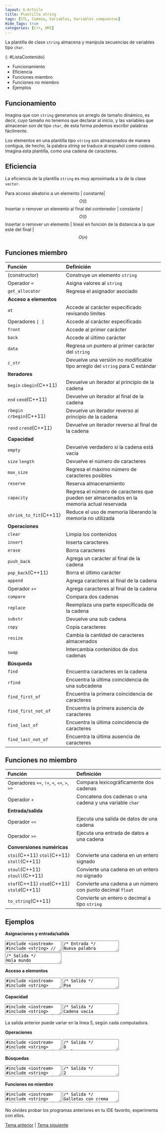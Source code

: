 ```yaml
---
layout: G-Article
title: Plantilla string
tags: [STL, Cadena, Variables, Variables compuestas]
Hide_Tags: true
categories: [C++, OMI]
---
```


La plantilla de clase `string` almacena y manipula secuencias de variables tipo `char`.

{: #ListaContenido}
- Funcionamiento
- Eficiencia
- Funciones miembro
- Funciones no miembro
- Ejemplos

## Funcionamiento

Imagina que con `string` generamos un arreglo de tamaño dinámico, es decir, cuyo tamaño no tenemos que declarar al inicio, y las variables que almacenan son de tipo `char`, de esta forma podemos escribir palabras fácilmente.

Los elementos en una plantilla tipo `string` son almacenados de manera contigua, de hecho, la palabra *string* se traduce al español como *cadena*. Imagina esta plantilla, como una cadena de caracteres.

## Eficiencia

La eficiencia de la plantilla `string` es muy aproximada a la de la clase `vector`.

Para acceso aleatorio a un elemento | constante| $$ O(l) $$
Insertar o remover un elemento al final del contenedor | constante | $$ O(l) $$
Insertar o remover un elemento | lineal en función de la distancia a la que esté del final | $$ O(n) $$


## Funciones miembro

| Función						| Definición																					|
|:------------------------------|:----------------------------------------------------------------------------------------------|
| (constructor)					| Construye un elemento `string`																|
| Operador `=`					| Asigna valores al `string`																	|
| `get_allocator`				| Regresa el asignador asociado																	|
| 														**Acceso a elementos**													|
| `at` 							| Accede al carácter especificado revisando límites 											|
| Operadores `[ ]` 				| Accede al carácter especificado 																|
| `front` 						| Accede al primer carácter 																	|
| `back` 						| Accede al último carácter 																	|
| `data` 						| Regresa un puntero al primer carácter del `string` 											|
| `c_str` 						| Devuelve una versión no modificable tipo arreglo del `string` para C estándar 				|
| 															**Iteradores**														|
| `begin` `cbegin`(C++11) 		| Devuelve un iterador al principio de la cadena 												|	
| `end` `cend`(C++11) 			| Devuelve un iterador al final de la cadena 													|	
| `rbegin` `crbegin`(C++11) 	| Devuelve un iterador reverso al principio de la cadena 										|	
| `rend` `crend`(C++11) 		| Devuelve un iterador reverso al final de la cadena 											|	
| 															**Capacidad**														|
| `empty` 						| Devuelve verdadero si la cadena está vacía													|
| `size` `length` 				| Devuelve el número de caracteres																|
| `max_size` 					| Regresa el máximo número de caracteres posibles												|
| `reserve` 					| Reserva almacenamiento																		|
| `capacity` 					| Regresa el número de caracteres que pueden ser almacenados en la memoria actual reservada		|
| `shrink_to_fit`(C++11) 		| Reduce el uso de memoria liberando la memoria no utilizada									|
| 															**Operaciones**														|
| `clear` 						| Limpia los contenidos 																		|
| `insert` 						| Inserta caracteres 																			|
| `erase` 						| Borra caracteres 																				|
| `push_back` 					| Agrega un carácter al final de la cadena 														|
| `pop_back`(C++11) 			| Borra el último carácter 																		|
| `append` 						| Agrega caracteres al final de la cadena 														|
| Operador `+=` 				| Agrega caracteres al final de la cadena 														|
| `compare` 					| Compara dos cadenas 																			|
| `replace` 					| Reemplaza una parte especificada de la cadena 												|
| `substr` 						| Devuelve una sub cadena 																		|
| `copy` 						| Copia caracteres 																				|
| `resize` 						| Cambia la cantidad de caracteres almacenados 													|
| `swap` 						| Intercambia contenidos de dos cadenas 														|
| 															**Búsqueda**														|
| `find` 						| Encuentra caracteres en la cadena 															|
| `rfind` 						| Encuentra la última coincidencia de una subcadena 											|
| `find_first_of` 				| Encuentra la primera coincidencia de caracteres 												|
| `find_first_not_of` 			| Encuentra la primera ausencia de caracteres 													|
| `find_last_of` 				| Encuentra la última coincidencia de caracteres 												|
| `find_last_not_of` 			| Encuentra la última ausencia de caracteres													|

## Funciones no miembro

| Función           						  | Definición        						                                        |
|:--------------------------------------------|:--------------------------------------------------------------------------------|
| Operadores `==`, `!=`, `<`, `<=`, `>`, `>=` | Compara lexicográficamente dos cadenas											|
| Operador `+`								  | Concatena dos cadenas o una cadena y una variable `char`						|
| 												**Entrada/salida**																|
| Operador `<<`								  | Ejecuta una salida de datos de una cadena										|	
| Operador `>>`								  | Ejecuta una entrada de datos a una cadena 										|
| 											**Conversiones numéricas**															|
| `stoi`(C++11) `stol`(C++11) `stoll`(C++11)  | Convierte una cadena en un entero signado 										|
| `stoul`(C++11) `stoull`(C++11) 			  | Convierte una cadena en un entero no signado 									|
| `stof`(C++11) `stod`(C++11) `stold`(C++11)  | Convierte una cadena a un número con punto decimal `float`						|
| `to_string`(C++11) 						  | Convierte un entero o decimal a tipo `string` 									|

## Ejemplos

**Asignaciones y entrada/salida**

<textarea class="editor">
#include &lt;iostream&gt;
#include &lt;string&gt; // Librería de la plantilla 'string'
using namespace std;

int main(){
	string cadena;
	string palabra;
	// Declaración

	cadena = "Hola mundo\n";
	palabra = cadena;
	// Asginación con operador '='
	// Pueden haber espacios en esta asignación.
	// También saltos de línea.
	cout << cadena << palabra;
	// Salida del valor de las cadena/

	cin >> cadena;
	// Asignación por entrada estándar
	// La asignación por entrada estándar omitirá los espacios
	// pues éstos se tomarán como final de la entrada.
	cout << cadena << '\n';

	cadena.assign(4, 'T');
	// Remplaza el contenido de 'cadena' con 4 caracteres 'T'
	cout << cadena << '\n';

	cadena.assign(palabra);
	// Equivalente a 'cadena = palabra'
	cout << cadena;

	cadena = "Otro texto";
	palabra.assign(cadena, 0, 7);
	// Reemplaza el contenido de 'palabra' por el contenido de
	// 'cadena', desde el índice 0 los siguientes 7 caracteres.
	// Recuerda que un espacio es también un carácter.
	cout << palabra << '\n';

	cadena.assign("Lorem ipsum");
	// Equivalente a 'cadena = "Lorem ipsum"'
	cout << cadena << '\n';

	return 0;
}</textarea>

<textarea class="output">
/* Entrada */
Nueva palabra</textarea>

<textarea class="output">
/* Salida */
Hola mundo
Hola mundo
Nueva
TTTT
Hola mundo
Otro te
Lorem ipsum</textarea>

**Acceso a elementos**

<textarea class="editor">
#include &lt;iostream&gt;
#include &lt;string&gt;
using namespace std;

int main(){
	string cadena;
	cadena = "Pastel genial";

	cout << cadena[0] << cadena[2] << cadena[8] << '\n';
	// Uso de operadores '[]' como un arreglo normal

	cout << cadena.at(7) << cadena.at(8) << cadena.at(9) << '\n';
	// Uso del selector 'at', es más seguro

	cout << cadena.front() << '\n';
	// Acceso al primer elemento

	cout << cadena.back() << '\n';
	// Acceso al último elemento
	
	return 0;
}</textarea>

<textarea class="output">
/* Salida */
Pse
gen
P
l</textarea>

**Capacidad**

<textarea class="editor">
#include &lt;iostream&gt;
#include &lt;string&gt;
using namespace std;

int main(){
	string cadena;
	
	if (cadena.empty()){ // Se revisa si está vacío
		cout << "Cadena vacia\n";
	}

	cadena = "Pay de queso";
	cout << cadena.length() << '\n';
	// Devuelve la cantidad de carácteres en la cadena

	cadena = "Galleta";
	cout << cadena.size() << '\n';
	// También devuelve la cantidad de carácteres

	cout << cadena.max_size() << '\n';
	// Devuelve la cantidad máxima de caracteres que puede alojar
	// la cadena con la memoria actual reservada

	cout << cadena.capacity() << '\n';
	// Devuelve la capacidad actual de alamacenamiento de la cadena
	// actual, es el tamaño más grande que se le ha asignado
	
	return 0;
}</textarea>

<textarea class="output">
/* Salida */
Cadena vacia
12
7
1073741820
12</textarea>

La salida anterior puede variar en la línea 5, según cada computadora.

**Operaciones**

<textarea class="editor">
#include &lt;iostream&gt;
#include &lt;string&gt;
using namespace std;

int main(){
	string cadena;
	
	/* --- Clear --- */
	cadena = "Tres leches";
	cadena.clear();
	// Elimina todo el contenido de la cadena
	cout << cadena.size() << '\n';

	/* --- Insert --- */
	cadena = "ael";
	cadena.insert(0, 1, 'P');
	// Insertad desde la posición 0, 1 vez el carácter 'P'
	cout << cadena << '\n';

	cadena.insert(2, "st");
	// Inserta desde la posición 2, el texto "st".
	// En este caso siempre se usa doble comilla
	cout << cadena << '\n';

	cadena.insert(6, " de tres leches", 0, 8);
	// Inserta en desde la locación 6 el texto " de tres leches"
	// desde la locación 0 los primeros 8 caracteres
	cout << cadena << '\n';

	/* --- erase --- */
	cadena.erase(0, 10);
	// Borra desde la locación 0 los primeros 10 caracteres
	cout << cadena << '\n';

	/* --- push_back --- */
	cadena.push_back('a');
	// Inserta un carácter al final de la cadena
	cout << cadena << '\n';

	/* --- pop_back --- */
	cadena.pop_back();
	// Elimina el carácter al final de la cadena
	cout << cadena << '\n';

	/* --- append --- */
	cadena.append(3, ' ');
	// Agrega 3 caracteres ' ' (espacios) al final de la cadena
	cout << cadena << '\n';

	cadena.append("leches");
	// Agrega la cadena 'leches'
	cout << cadena << '\n';

	string final = "leches";
	cadena.append(final, 4, 2);
	// Agrega la cadena 'leches' pero sólo a partir de la
	// locación 4 los primeros 2 caracteres
	cout << cadena << '\n';

	/* --- operador += --- */
	cadena = "Algo genial";
	cadena += " es hacer pan";
	// Se agrega la cadena ' es hacer pan' al final de 'cadena'
	cout << cadena << '\n';

	/* --- replace --- */
	cadena.replace(15, 5, "comer");
	// Remplaza desde la locación 15 los primeros 5 caracteres con
	// la cadena 'comer'
	cout << cadena << '\n';

	cadena.replace(0, 4, "Muy");
	cout << cadena << '\n';

	/* --- substr --- */
	string otra;
	otra = cadena.substr(10);
	// Genera una subcadena tomando los 10 caracteres ubicados a 
	// partir de la locacion 10
	cout << otra << '\n';

	otra = cadena.substr(5, 3);
	// Genera una cadena tomando los primeros 3 caracteres
	// a partir de la locación 5
	cout << otra << '\n';

	/* --- resize --- */
	cadena = "Chocolate";
	otra = "Fresa";

	int tam = 8;

	cadena.resize(tam);
	// Se cambia el tamaño de la cadena, el tamaño nuevo es 
	// menor al tamaño anterior, por lo que sólo se espera
	// como parámetro un número entero
	cout << cadena << '\n';

	otra.resize(tam, 'x');
	// El tamaño nuevo es mayor al tamaño actual, por lo que 
	// además del entero, hay que ingresar el carácter de relleno
	cout << otra << '\n';

	/* --- swap --- */
	cout << cadena << '\n' << otra << '\n';

	cadena.swap(otra);
	// Se intercambia el contenido de las dos cadenas
	cout << cadena << '\n' << otra << '\n';

	return 0;
}</textarea>

<textarea class="output">
/* Salida */
0
Pael
Pastel
Pastel de tres
tres
tresa
tres
tres   
tres   leches
tres   lecheses
Algo genial es hacer pan
Algo genial es comer pan
Muy genial es comer pan
 es comer pan
eni
Chocolat
Fresaxxx
Chocolat
Fresaxxx
Fresaxxx
Chocolat
</textarea>

**Búsquedas**

<textarea class="editor">
#include &lt;iostream&gt;
#include &lt;string&gt;
using namespace std;

int main(){
	string cadena;

	/* --- find --- */
	cadena = "Reposteria";
	
	cout << cadena.find("poste") << '\n';
	// Devuelve la locación donde empieza la primer coincidencia

	cout << cadena.find("e", 3) << '\n';
	// Devuelve la locación donde encuentra la primer coincidencia
	// después de la locación 3, incluyendo esa locación

	cout << cadena.find("choco") << '\n';;
	// Si no lo encuentra devuelve un entero mayor al tamaño de
	// la cadena, por eso siempre hay que revisar, por ejemplo

	int pos = cadena.find("pastel");
	if (pos < cadena.size()){
		cout << "Sub cadena encontrada\n";
	} else {
		cout << "Sub cadena no encontrada\n";
	}

	/* --- rfind --- */
	cadena = "Galletitita";

	cout << cadena.rfind("ti") << '\n';
	// Devuelve la locación de la última coincidencia

	cout << cadena.rfind("a", 3) << '\n';
	// Devuelve la locación donde encuentra la última coincidencia
	// después de la locación 3, incluyendo esa locación

	cout << cadena.rfind("choco") << '\n';;
	// Si no lo encuentra devuelve un entero mayor al tamaño de
	// la cadena

	/* --- find_first_of --- */
	cadena = "Pay de queso";
	string segunda = "e";

	cout << cadena.find_first_of(segunda) << '\n';
	// Devuelve la locación de la primer coincidencia

	segunda = "Otra";
	cout << cadena.find_first_of(segunda) << '\n';
	// Devuelve la locación se haya encontrado la primer coincidencia
	// de alguno de los caracteres que componen las cadenas.
	// En este caso la salida es '1', pues en la locación 1 de 'cadena'
	// está el primer carácter que también está en algún lado
	// de la cadena 'segunda'

	cout << cadena.find_first_of("e", 6) << '\n';
	// Devuelve la locación de la primer coincidencia después
	// de la locación 6, contando también ésta.

	segunda = "zzz";
	cout << cadena.find_first_of(segunda) << '\n';
	// Si no lo encuentra devuelve un entero mayor al tamaño de
	// la cadena

	/* --- find_first_not_of --- */
	cout << cadena.find_first_not_of("zrtwl") << '\n';
	// Devuelve la locación del primer carácter de 'cadena' que
	// no esté en la cadena con la que se compara

	/* --- find_last_of --- */
	cout << cadena.find_last_of("e") << '\n';
	// Devuelve la posición de la última coincidencia

	/* --- find_last_not_of --- */
	cout << cadena.find_last_not_of("yapdqeo") << '\n';
	// Devuelve la posición de la última no coincidencia

	return 0;
}</textarea>

<textarea class="output">
/* Salida */
2
6
4294967295
Sub cadena no encontrada
7
1
4294967295
5
1
9
4294967295
0
9
10
</textarea>

**Funciones no miembro**

<textarea class="editor">
#include &lt;iostream&gt;
#include &lt;string&gt;
using namespace std;

int main(){
	string c1,c2,c3;

	c1 = "Galletas";
	c2 = " con ";
	c3 = "crema";

	c1 += c2 + c3;
	// Se concatenan las cadenas en el orden que están puestas
	cout << c1 << '\n';

	c1 = "vainilla";
	c2 = "chocolate";
	c2 = "cajeta";

	if (c1 < c2){
		cout << c1 << " está primero en el diccionario que " << c2 << '\n'; 
	} else {
		cout << c2 << " está primero en el diccionario que " << c1 << '\n';
	}

	if (c2 == c3){
		cout << "Las cadenas son iguales\n";
	} else {
		cout << "las cadenas son diferentes\n";
	}

	// Se pueden aplicar todos los operadores lógicos con las cadenas.
	// Considera que 'A' será tomada como menor que 'a' pues está
	// primero en la tabla del código ASCII

	/* --- Conversiones --- */
	c1 = "203";
	c2 = "401";
	c3 = "1000";

	int a = stoi(c1);
	int b = stoi(c2);
	int c = stoi(c3);
	// Conversión de 'string' a 'int'

	c1 += c2 + c3;
	// Se concatenan
	a += b + c;
	// Se suman como números enteros

	cout << c1 << '\n';
	cout << a << '\n';

	c1 = "10.5";
	c2 = "21.2";
	c3 = "2.2";

	float A = stof(c1);
	float B = stof(c2);
	float C = stof(c3);
	// Conversión de 'string' a 'float'

	c1 += c2 + c3;
	// Se concatenan
	A += B + C;
	// Se suman como números decimales

	cout << c1 << '\n';
	cout << A << '\n';

	a = 213123;
	A = 3.141592;

	c1 = to_string(a);
	c2 = to_string(A);
	// Se convierten los números a tipo 'string'
	c3 = c1 + c2;
	// Se concatenan
	cout << c3 << '\n';

	return 0;
}</textarea>

<textarea class="output">
/* Salida */
Galletas con crema
cajeta está primero en el diccionario que vainilla
las cadenas son diferentes
2034011000
1604
10.521.22.2
33.9
2131233.141592</textarea>

No olvides probar los programas anteriores en tu IDE favorito, experimenta con ellos.

<div class="Nav">
	<a href="{{ site.baseurl }}/C++/STL/Vector/">Tema anterior</a> | <a href="{{ site.baseurl }}/C++/STL/Queue/">Tema siguiente</a>
</div>